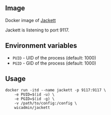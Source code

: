 ## Image

Docker image of [Jackett](https://github.com/Jackett/Jackett)

Jackett is listening to port 9117.

## Environment variables

* `PUID` - UID of the process (default: 1000)
* `PGID` - GID of the process (default: 1000)

## Usage

```
docker run -itd --name jackett -p 9117:9117 \
    -e PUID=$(id -u) \
    -e PGID=$(id -g) \
    -v /path/to/config:/config \
    wicadmin/jackett
```
